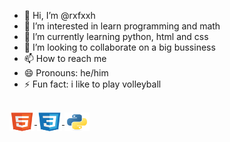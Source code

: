 - 👋 Hi, I’m @rxfxxh
- 👀 I’m interested in learn programming and math
- 🌱 I’m currently learning python, html and css
- 💞️ I’m looking to collaborate on a big bussiness
- 📫 How to reach me 
- 😄 Pronouns: he/him
- ⚡ Fun fact: i like to play volleyball

<div>
  <a href="https://github.com/rxfxxh>
[![Anurag's GitHub stats](https://github-readme-stats.vercel.app/api?username=anuraghazra)](https://github.com/anuraghazra/github-readme-stats)
</div>
    
<div style="display: inline_block"><br>
  <img align="center" alt="Rafa-HTML" height="30" width="40" src="https://raw.githubusercontent.com/devicons/devicon/master/icons/html5/html5-original.svg">
  <img align="center" alt="Rafa-CSS" height="30" width="40" src="https://raw.githubusercontent.com/devicons/devicon/master/icons/css3/css3-original.svg">
  <img align="center" alt="Rafa-Python" height="30" width="40" src="https://raw.githubusercontent.com/devicons/devicon/master/icons/python/python-original.svg">
</div>
  
<!---
rxfxxh/rxfxxh is a ✨ special ✨ repository because its `README.md` (this file) appears on your GitHub profile.
You can click the Preview link to take a look at your changes.
--->
